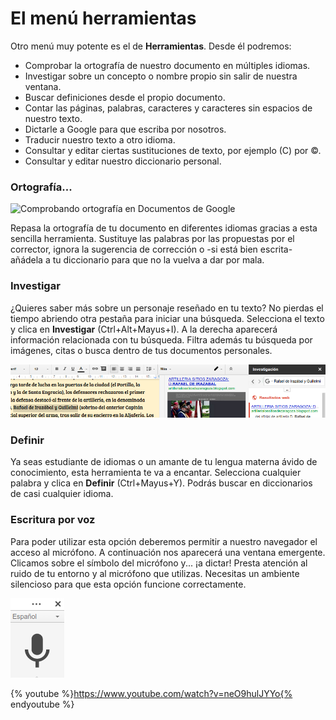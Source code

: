 # El menú herramientas

Otro menú muy potente es el de **Herramientas**. Desde él podremos:

-   Comprobar la ortografía de nuestro documento en múltiples idiomas.
-   Investigar sobre un concepto o nombre propio sin salir de
    nuestra ventana.
-   Buscar definiciones desde el propio documento.
-   Contar las páginas, palabras, caracteres y caracteres sin espacios
    de nuestro texto.
-   Dictarle a Google para que escriba por nosotros.
-   Traducir nuestro texto a otro idioma.
-   Consultar y editar ciertas sustituciones de texto, por ejemplo (C)
    por ©.
-   Consultar y editar nuestro diccionario personal.

### Ortografía...

![Comprobando ortografía en Documentos de Google](images/Comprobando_ortografía_en_Documentos_de_Google.png)

Repasa la ortografía de tu documento en diferentes idiomas gracias a esta sencilla herramienta. Sustituye las palabras por las propuestas por el corrector, ignora la sugerencia de corrección o -si está bien escrita- añádela a tu diccionario para que no la vuelva a dar por mala.

### Investigar

¿Quieres saber más sobre un personaje reseñado en tu texto? No pierdas el tiempo abriendo otra pestaña para iniciar una búsqueda. Selecciona el texto y clica en **Investigar** (Ctrl+Alt+Mayus+I). A la derecha aparecerá información relacionada con tu búsqueda. Filtra además tu búsqueda por imágenes, citas o busca dentro de tus documentos personales.

![Investigando en Documentos de Google](images/Investigando_en_Documentos_de_Google.png)

### Definir

Ya seas estudiante de idiomas o un amante de tu lengua materna ávido de conocimiento, esta herramienta te va a encantar. Selecciona cualquier palabra y clica en **Definir** (Ctrl+Mayus+Y). Podrás buscar en diccionarios de casi cualquier idioma.

### Escritura por voz

Para poder utilizar esta opción deberemos permitir a nuestro navegador
el acceso al micrófono. A continuación nos aparecerá una ventana
emergente. Clicamos sobre el símbolo del micrófono y... ¡a dictar!
Presta atención al ruido de tu entorno y al micrófono que utilizas.
Necesitas un ambiente silencioso para que esta opción funcione
correctamente.

![Hablando a Documentos de Google](images/Hablando_a_Documentos_de_Google.png)

{% youtube %}https://www.youtube.com/watch?v=neO9hulJYYo{% endyoutube %}